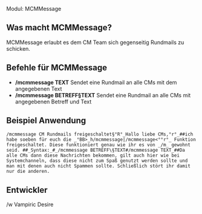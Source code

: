 Modul: MCMMessage

## Was macht MCMMessage?
MCMMessage erlaubt es dem CM Team sich gegenseitig Rundmails zu schicken.

## Befehle für MCMMessage
* **/mcmmessage TEXT** Sendet eine Rundmail an alle CMs mit dem angegebenen Text
* **/mcmmessage BETREFF§TEXT** Sendet eine Rundmail an alle CMs mit angegebenen Betreff und Text

## Beispiel Anwendung
```
/mcmmessage CM Rundmails freigeschaltet§°R°_Hallo liebe CMs,°r°_##ich habe soeben für euch die _°BB>_h/mcmmessage|/mcmmessage<°°r°_ Funktion freigeschaltet. Diese funktioniert genau wie ihr es von _/m_ gewohnt seid. ##_Syntax:_#_/mcmmessage BETREFF\§TEXT#/mcmmessage TEXT_##Da alle CMs dann diese Nachrichten bekommen, gilt auch hier wie bei Systemchanneln, dass diese nicht zum Spaß genutzt werden sollte und man mit denen auch nicht Spammen sollte. Schließlich stört ihr damit nur die anderen.
```
    
## Entwickler
/w Vampiric Desire


